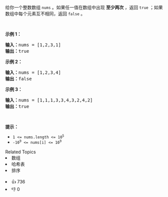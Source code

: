 给你一个整数数组 <code>nums</code> 。如果任一值在数组中出现 <strong>至少两次</strong> ，返回 <code>true</code> ；如果数组中每个元素互不相同，返回 <code>false</code> 。
<p>&nbsp;</p>

<p><strong>示例 1：</strong></p>

<pre>
<strong>输入：</strong>nums = [1,2,3,1]
<strong>输出：</strong>true</pre>

<p><strong>示例 2：</strong></p>

<pre>
<strong>输入：</strong>nums = [1,2,3,4]
<strong>输出：</strong>false</pre>

<p><strong>示例&nbsp;3：</strong></p>

<pre>
<strong>输入：</strong>nums = [1,1,1,3,3,4,3,2,4,2]
<strong>输出：</strong>true</pre>

<p>&nbsp;</p>

<p><strong>提示：</strong></p>

<ul>
	<li><code>1 &lt;= nums.length &lt;= 10<sup>5</sup></code></li>
	<li><code>-10<sup>9</sup> &lt;= nums[i] &lt;= 10<sup>9</sup></code></li>
</ul>
<div><div>Related Topics</div><div><li>数组</li><li>哈希表</li><li>排序</li></div></div><br><div><li>👍 736</li><li>👎 0</li></div>